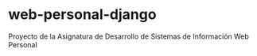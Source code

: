 # web-personal-django
Proyecto de la Asignatura de Desarrollo de Sistemas de Información Web Personal
